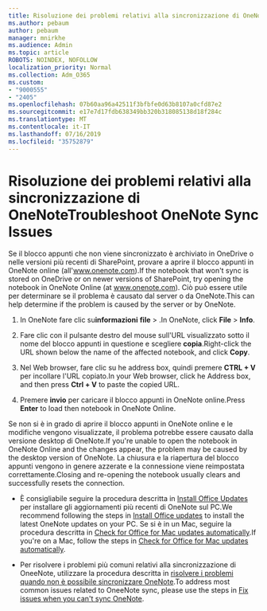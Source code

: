 ```yaml
---
title: Risoluzione dei problemi relativi alla sincronizzazione di OneNote
ms.author: pebaum
author: pebaum
manager: mnirkhe
ms.audience: Admin
ms.topic: article
ROBOTS: NOINDEX, NOFOLLOW
localization_priority: Normal
ms.collection: Adm_O365
ms.custom:
- "9000555"
- "2405"
ms.openlocfilehash: 07b60aa96a42511f3bfbfe0d63b8107a0cfd87e2
ms.sourcegitcommit: e17e7d17fdb638349bb320b318085138d18f284c
ms.translationtype: MT
ms.contentlocale: it-IT
ms.lasthandoff: 07/16/2019
ms.locfileid: "35752879"
---
```

# <a name="troubleshoot-onenote-sync-issues"></a><span data-ttu-id="12c5a-102">Risoluzione dei problemi relativi alla sincronizzazione di OneNote</span><span class="sxs-lookup"><span data-stu-id="12c5a-102">Troubleshoot OneNote Sync Issues</span></span>

<span data-ttu-id="12c5a-103">Se il blocco appunti che non viene sincronizzato è archiviato in OneDrive o nelle versioni più recenti di SharePoint, provare a aprire il blocco appunti in OneNote online (all'www.onenote.com).</span><span class="sxs-lookup"><span data-stu-id="12c5a-103">If the notebook that won't sync is stored on OneDrive or on newer versions of SharePoint, try opening the notebook in OneNote Online (at www.onenote.com).</span></span> <span data-ttu-id="12c5a-104">Ciò può essere utile per determinare se il problema è causato dal server o da OneNote.</span><span class="sxs-lookup"><span data-stu-id="12c5a-104">This can help determine if the problem is caused by the server or by OneNote.</span></span>

1. <span data-ttu-id="12c5a-105">In OneNote fare clic su**informazioni** **file** > .</span><span class="sxs-lookup"><span data-stu-id="12c5a-105">In OneNote, click **File** > **Info**.</span></span>

2. <span data-ttu-id="12c5a-106">Fare clic con il pulsante destro del mouse sull'URL visualizzato sotto il nome del blocco appunti in questione e scegliere **copia**.</span><span class="sxs-lookup"><span data-stu-id="12c5a-106">Right-click the URL shown below the name of the affected notebook, and click **Copy**.</span></span>

3. <span data-ttu-id="12c5a-107">Nel Web browser, fare clic su he address box, quindi premere **CTRL + V** per incollare l'URL copiato.</span><span class="sxs-lookup"><span data-stu-id="12c5a-107">In your Web browser, click he Address box, and then press **Ctrl + V** to paste the copied URL.</span></span>

4. <span data-ttu-id="12c5a-108">Premere **invio** per caricare il blocco appunti in OneNote online.</span><span class="sxs-lookup"><span data-stu-id="12c5a-108">Press **Enter** to load then notebook in OneNote Online.</span></span>

<span data-ttu-id="12c5a-109">Se non si è in grado di aprire il blocco appunti in OneNote online e le modifiche vengono visualizzate, il problema potrebbe essere causato dalla versione desktop di OneNote.</span><span class="sxs-lookup"><span data-stu-id="12c5a-109">If you're unable to open the notebook in OneNote Online and the changes appear, the problem may be caused by the desktop version of OneNote.</span></span> <span data-ttu-id="12c5a-110">La chiusura e la riapertura del blocco appunti vengono in genere azzerate e la connessione viene reimpostata correttamente.</span><span class="sxs-lookup"><span data-stu-id="12c5a-110">Closing and re-opening the notebook usually clears and successfully resets the connection.</span></span>

* <span data-ttu-id="12c5a-111">È consigliabile seguire la procedura descritta in [Install Office Updates](https://support.office.com/article/Install-Office-updates-2ab296f3-7f03-43a2-8e50-46de917611c5) per installare gli aggiornamenti più recenti di OneNote sul PC.</span><span class="sxs-lookup"><span data-stu-id="12c5a-111">We recommend following the steps in [Install Office updates](https://support.office.com/article/Install-Office-updates-2ab296f3-7f03-43a2-8e50-46de917611c5) to install the latest OneNote updates on your PC.</span></span> <span data-ttu-id="12c5a-112">Se si è in un Mac, seguire la procedura descritta in [Check for Office for Mac updates automatically](https://support.office.com/article/update-office-for-mac-automatically-bfd1e497-c24d-4754-92ab-910a4074d7c1).</span><span class="sxs-lookup"><span data-stu-id="12c5a-112">If you're on a Mac, follow the steps in [Check for Office for Mac updates automatically](https://support.office.com/article/update-office-for-mac-automatically-bfd1e497-c24d-4754-92ab-910a4074d7c1).</span></span>

* <span data-ttu-id="12c5a-113">Per risolvere i problemi più comuni relativi alla sincronizzazione di OneeNote, utilizzare la procedura descritta in [risolvere i problemi quando non è possibile sincronizzare OneNote](https://support.office.com/article/Fix-issues-when-you-can-t-sync-OneNote-299495ef-66d1-448f-90c1-b785a6968d45).</span><span class="sxs-lookup"><span data-stu-id="12c5a-113">To address most common issues related to OneeNote sync, please use the steps in [Fix issues when you can't sync OneNote](https://support.office.com/article/Fix-issues-when-you-can-t-sync-OneNote-299495ef-66d1-448f-90c1-b785a6968d45).</span></span>
